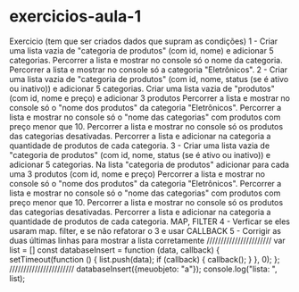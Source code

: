 # exercicios-aula-1

Exercicio (tem que ser criados dados que supram as condições)
1 - Criar uma lista vazia de "categoria de produtos" (com id, nome) e adicionar 5 categorias.
    Percorrer a lista e mostrar no console só o nome da categoria.
    Percorrer a lista e mostrar no console só a categoria "Eletrônicos".
2 - Criar uma lista vazia de "categoria de produtos" (com id, nome, status (se é ativo ou inativo)) e adicionar 5 categorias.
    Criar uma lista vazia de "produtos" (com id, nome e preço) e adicionar 3 produtos
    Percorrer a lista e mostrar no console só o "nome dos produtos" da categoria "Eletrônicos".
    Percorrer a lista e mostrar no console só o "nome das categorias" com produtos com preço menor que 10.
    Percorrer a lista e mostrar no console só os produtos das categorias desativadas.
    Percorrer a lista e adicionar na categoria a quantidade de produtos de cada categoria.
3 - Criar uma lista vazia de "categoria de produtos" (com id, nome, status (se é ativo ou inativo)) e adicionar 5 categorias.
    Na lista "categoria de produtos" adicionar para cada uma 3 produtos (com id, nome e preço)
    Percorrer a lista e mostrar no console só o "nome dos produtos" da categoria "Eletrônicos".
    Percorrer a lista e mostrar no console só o "nome das categorias" com produtos com preço menor que 10.
    Percorrer a lista e mostrar no console só os produtos das categorias desativadas.
    Percorrer a lista e adicionar na categoria a quantidade de produtos de cada categoria.
MAP, FILTER
4 - Verficar se eles usaram map. filter, e se não refatorar o 3 e usar
CALLBACK
5 - Corrigir as duas últimas linhas para mostrar a lista corretamente
///////////////////////
var list = []
const databaseInsert = function (data, callback) {
    setTimeout(function () {
        list.push(data);
        if (callback) {
            callback();
        }
    }, 0);
};
///////////////////////
databaseInsert({meuobjeto: "a"});
console.log("lista: ", list);